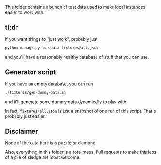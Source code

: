 This folder contains a bunch of test data used to make local instances easier to
work with.

## tl;dr

If you want things to "just work", probably just

`python manage.py loaddata fixtures/all.json`

and you'll have a reasonably healthy database of stuff that you can use.

## Generator script

If you have an empty database, you can run

`./fixtures/gen-dummy-data.sh`

and it'll generate some dummy data dynamically to play with.

In fact, `fixtures/all.json` is just a snapshot of one run of this script.
That's probably just easier.

## Disclaimer

None of the data here is a puzzle or diamond.

Also, everything in this folder is a total mess.
Pull requests to make this less of a pile of sludge are most welcome.
